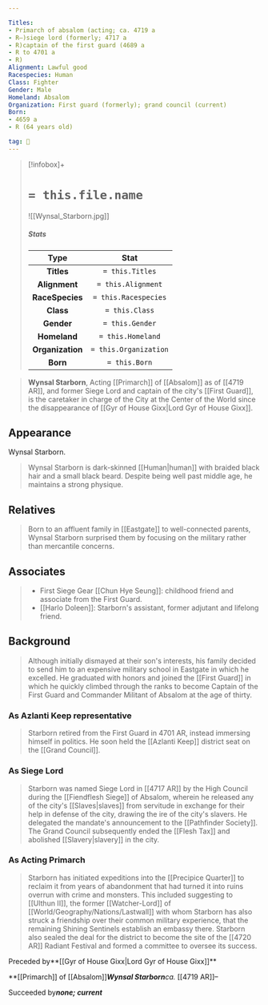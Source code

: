 ```yaml
---

Titles:
- Primarch of absalom (acting; ca. 4719 a
- R–)siege lord (formerly; 4717 a
- R)captain of the first guard (4689 a
- R to 4701 a
- R)
Alignment: Lawful good
Racespecies: Human
Class: Fighter
Gender: Male
Homeland: Absalom
Organization: First guard (formerly); grand council (current)
Born:
- 4659 a
- R (64 years old)

tag: 👤️
---
```


> [!infobox]+
> #  `= this.file.name`
> ![[Wynsal_Starborn.jpg]]
> ##### Stats
> Type | Stat |
> :---: |:---:|
> **Titles** | `= this.Titles` |
> **Alignment** | `= this.Alignment` |
> **RaceSpecies** | `= this.Racespecies` |
> **Class** | `= this.Class` |
> **Gender** | `= this.Gender` |
> **Homeland** | `= this.Homeland` |
> **Organization** | `= this.Organization` |
> **Born** | `= this.Born` |



> **Wynsal Starborn**, Acting [[Primarch]] of [[Absalom]] as of [[4719 AR]], and former Siege Lord and captain of the city's [[First Guard]], is the caretaker in charge of the City at the Center of the World since the disappearance of [[Gyr of House Gixx|Lord Gyr of House Gixx]].



## Appearance

 
 Wynsal Starborn.
> Wynsal Starborn is dark-skinned [[Human|human]] with braided black hair and a small black beard. Despite being well past middle age, he maintains a strong physique.


## Relatives

> Born to an affluent family in [[Eastgate]] to well-connected parents, Wynsal Starborn surprised them by focusing on the military rather than mercantile concerns.


## Associates

> - First Siege Gear [[Chun Hye Seung]]: childhood friend and associate from the First Guard.
> - [[Harlo Doleen]]: Starborn's assistant, former adjutant and lifelong friend.

## Background

> Although initially dismayed at their son's interests, his family decided to send him to an expensive military school in Eastgate in which he excelled. He graduated with honors and joined the [[First Guard]] in which he quickly climbed through the ranks to become Captain of the First Guard and Commander Militant of Absalom at the age of thirty.


### As Azlanti Keep representative

> Starborn retired from the First Guard in 4701 AR, instead immersing himself in politics. He soon held the [[Azlanti Keep]] district seat on the [[Grand Council]].


### As Siege Lord

> Starborn was named Siege Lord in [[4717 AR]] by the High Council during the [[Fiendflesh Siege]] of Absalom, wherein he released any of the city's [[Slaves|slaves]] from servitude in exchange for their help in defense of the city, drawing the ire of the city's slavers. He delegated the mandate's announcement to the [[Pathfinder Society]]. The Grand Council subsequently ended the [[Flesh Tax]] and abolished [[Slavery|slavery]] in the city.


### As Acting Primarch

> Starborn has initiated expeditions into the [[Precipice Quarter]] to reclaim it from years of abandonment that had turned it into ruins overrun with crime and monsters. This included suggesting to [[Ulthun II]], the former [[Watcher-Lord]] of [[World/Geography/Nations/Lastwall]] with whom Starborn has also struck a friendship over their common military experience, that the remaining Shining Sentinels establish an embassy there. Starborn also sealed the deal for the district to become the site of the [[4720 AR]] Radiant Festival and formed a committee to oversee its success.





Preceded by**[[Gyr of House Gixx|Lord Gyr of House Gixx]]**

**[[Primarch]] of [[Absalom]]****Wynsal Starborn***ca.* [[4719 AR]]–

Succeeded by***none; current***






